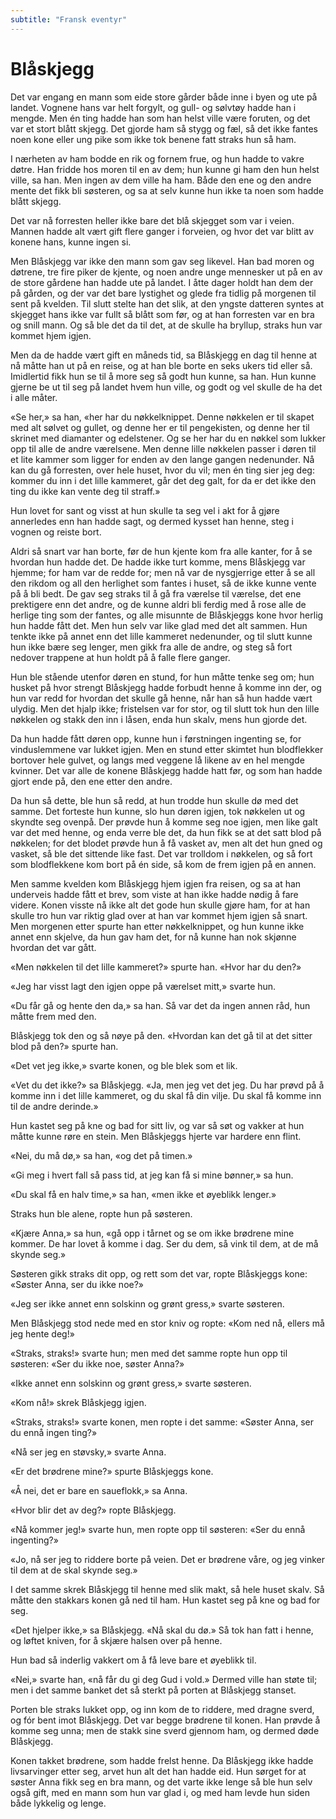 ```yaml
---
subtitle: "Fransk eventyr"
---
```


# Blåskjegg

Det var engang en mann som eide store gårder både inne i byen og ute på landet. Vognene hans var helt forgylt, og gull- og sølvtøy hadde han i mengde. Men én ting hadde han som han helst ville være foruten, og det var et stort blått skjegg. Det gjorde ham så stygg og fæl, så det ikke fantes noen kone eller ung pike som ikke tok benene fatt straks hun så ham.

I nærheten av ham bodde en rik og fornem frue, og hun hadde to vakre døtre. Han fridde hos moren til en av dem; hun kunne gi ham den hun helst ville, sa han. Men ingen av dem ville ha ham. Både den ene og den andre mente det fikk bli søsteren, og sa at selv kunne hun ikke ta noen som hadde blått skjegg.

Det var nå forresten heller ikke bare det blå skjegget som var i veien. Mannen hadde alt vært gift flere ganger i forveien, og hvor det var blitt av konene hans, kunne ingen si.

Men Blåskjegg var ikke den mann som gav seg likevel. Han bad moren og døtrene, tre fire piker de kjente, og noen andre unge mennesker ut på en av de store gårdene han hadde ute på landet. I åtte dager holdt han dem der på gården, og der var det bare lystighet og glede fra tidlig på morgenen til sent på kvelden. Til slutt stelte han det slik, at den yngste datteren syntes at skjegget hans ikke var fullt så blått som før, og at han forresten var en bra og snill mann. Og så ble det da til det, at de skulle ha bryllup, straks hun var kommet hjem igjen.

Men da de hadde vært gift en måneds tid, sa Blåskjegg en dag til henne at nå måtte han ut på en reise, og at han ble borte en seks ukers tid eller så. Imidlertid fikk hun se til å more seg så godt hun kunne, sa han. Hun kunne gjerne be ut til seg på landet hvem hun ville, og godt og vel skulle de ha det i alle måter.

«Se her,» sa han, «her har du nøkkelknippet. Denne nøkkelen er til skapet med alt sølvet og gullet, og denne her er til pengekisten, og denne her til skrinet med diamanter og edelstener. Og se her har du en nøkkel som lukker opp til alle de andre værelsene. Men denne lille nøkkelen passer i døren til et lite kammer som ligger for enden av den lange gangen nedenunder. Nå kan du gå forresten, over hele huset, hvor du vil; men én ting sier jeg deg: kommer du inn i det lille kammeret, går det deg galt, for da er det ikke den ting du ikke kan vente deg til straff.»

Hun lovet for sant og visst at hun skulle ta seg vel i akt for å gjøre annerledes enn han hadde sagt, og dermed kysset han henne, steg i vognen og reiste bort.

Aldri så snart var han borte, før de hun kjente kom fra alle kanter, for å se hvordan hun hadde det. De hadde ikke turt komme, mens Blåskjegg var hjemme; for ham var de redde for; men nå var de nysgjerrige etter å se all den rikdom og all den herlighet som fantes i huset, så de ikke kunne vente på å bli bedt. De gav seg straks til å gå fra værelse til værelse, det ene prektigere enn det andre, og de kunne aldri bli ferdig med å rose alle de herlige ting som der fantes, og alle misunnte de Blåskjeggs kone hvor herlig hun hadde fått det. Men hun selv var like glad med det alt sammen. Hun tenkte ikke på annet enn det lille kammeret nedenunder, og til slutt kunne hun ikke bære seg lenger, men gikk fra alle de andre, og steg så fort nedover trappene at hun holdt på å falle flere ganger.

Hun ble stående utenfor døren en stund, for hun måtte tenke seg om; hun husket på hvor strengt Blåskjegg hadde forbudt henne å komme inn der, og hun var redd for hvordan det skulle gå henne, når han så hun hadde vært ulydig. Men det hjalp ikke; fristelsen var for stor, og til slutt tok hun den lille nøkkelen og stakk den inn i låsen, enda hun skalv, mens hun gjorde det.

Da hun hadde fått døren opp, kunne hun i førstningen ingenting se, for vinduslemmene var lukket igjen. Men en stund etter skimtet hun blodflekker bortover hele gulvet, og langs med veggene lå likene av en hel mengde kvinner. Det var alle de konene Blåskjegg hadde hatt før, og som han hadde gjort ende på, den ene etter den andre.

Da hun så dette, ble hun så redd, at hun trodde hun skulle dø med det samme. Det forteste hun kunne, slo hun døren igjen, tok nøkkelen ut og skyndte seg ovenpå. Der prøvde hun å komme seg noe igjen, men like galt var det med henne, og enda verre ble det, da hun fikk se at det satt blod på nøkkelen; for det blodet prøvde hun å få vasket av, men alt det hun gned og vasket, så ble det sittende like fast. Det var trolldom i nøkkelen, og så fort som blodflekkene kom bort på én side, så kom de frem igjen på en annen.

Men samme kvelden kom Blåskjegg hjem igjen fra reisen, og sa at han underveis hadde fått et brev, som viste at han ikke hadde nødig å fare videre. Konen visste nå ikke alt det gode hun skulle gjøre ham, for at han skulle tro hun var riktig glad over at han var kommet hjem igjen så snart. Men morgenen etter spurte han etter nøkkelknippet, og hun kunne ikke annet enn skjelve, da hun gav ham det, for nå kunne han nok skjønne hvordan det var gått.

«Men nøkkelen til det lille kammeret?» spurte han. «Hvor har du den?»

«Jeg har visst lagt den igjen oppe på værelset mitt,» svarte hun.

«Du får gå og hente den da,» sa han. Så var det da ingen annen råd, hun måtte frem med den.

Blåskjegg tok den og så nøye på den. «Hvordan kan det gå til at det sitter blod på den?» spurte han.

«Det vet jeg ikke,» svarte konen, og ble blek som et lik.

«Vet du det ikke?» sa Blåskjegg. «Ja, men jeg vet det jeg. Du har prøvd på å komme inn i det lille kammeret, og du skal få din vilje. Du skal få komme inn til de andre derinde.»

Hun kastet seg på kne og bad for sitt liv, og var så søt og vakker at hun måtte kunne røre en stein. Men Blåskjeggs hjerte var hardere enn flint.

«Nei, du må dø,» sa han, «og det på timen.»

«Gi meg i hvert fall så pass tid, at jeg kan få si mine bønner,» sa hun.

«Du skal få en halv time,» sa han, «men ikke et øyeblikk lenger.»

Straks hun ble alene, ropte hun på søsteren.

«Kjære Anna,» sa hun, «gå opp i tårnet og se om ikke brødrene mine kommer. De har lovet å komme i dag. Ser du dem, så vink til dem, at de må skynde seg.»

Søsteren gikk straks dit opp, og rett som det var, ropte Blåskjeggs kone: «Søster Anna, ser du ikke noe?»

«Jeg ser ikke annet enn solskinn og grønt gress,» svarte søsteren.

Men Blåskjegg stod nede med en stor kniv og ropte: «Kom ned nå, ellers må jeg hente deg!»

«Straks, straks!» svarte hun; men med det samme ropte hun opp til søsteren: «Ser du ikke noe, søster Anna?»

«Ikke annet enn solskinn og grønt gress,» svarte søsteren.

«Kom nå!» skrek Blåskjegg igjen.

«Straks, straks!» svarte konen, men ropte i det samme: «Søster Anna, ser du ennå ingen ting?»

«Nå ser jeg en støvsky,» svarte Anna.

«Er det brødrene mine?» spurte Blåskjeggs kone.

«Å nei, det er bare en saueflokk,» sa Anna.

«Hvor blir det av deg?» ropte Blåskjegg.

«Nå kommer jeg!» svarte hun, men ropte opp til søsteren: «Ser du ennå ingenting?»

«Jo, nå ser jeg to riddere borte på veien. Det er brødrene våre, og jeg vinker til dem at de skal skynde seg.»

I det samme skrek Blåskjegg til henne med slik makt, så hele huset skalv. Så måtte den stakkars konen gå ned til ham. Hun kastet seg på kne og bad for seg.

«Det hjelper ikke,» sa Blåskjegg. «Nå skal du dø.» Så tok han fatt i henne, og løftet kniven, for å skjære halsen over på henne.

Hun bad så inderlig vakkert om å få leve bare et øyeblikk til.

«Nei,» svarte han, «nå får du gi deg Gud i vold.» Dermed ville han støte til; men i det samme banket det så sterkt på porten at Blåskjegg stanset.

Porten ble straks lukket opp, og inn kom de to riddere, med dragne sverd, og fór bent imot Blåskjegg. Det var begge brødrene til konen. Han prøvde å komme seg unna; men de stakk sine sverd gjennom ham, og dermed døde Blåskjegg.

Konen takket brødrene, som hadde frelst henne. Da Blåskjegg ikke hadde livsarvinger etter seg, arvet hun alt det han hadde eid. Hun sørget for at søster Anna fikk seg en bra mann, og det varte ikke lenge så ble hun selv også gift, med en mann som hun var glad i, og med ham levde hun siden både lykkelig og lenge.
